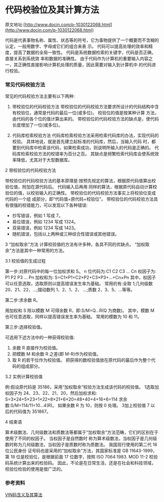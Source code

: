 # 代码校验位及其计算方法

原文地址:[http://www.docin.com/p-1030122068.html](http://www.docin.com/p-1030122068.html)

代码是代表事物名称、属性、状态等的符号，它为事物提供了一个概要而不含糊的认定，一般用数字、字母或它们的组合来表 示。 代码可以提高处理的效率和精度，提高了数据的全局一致性。 代码是系统数据检索的关键字，代码是否正确，直接关系到系统效 率和数据的准确性。 由于代码作为计算机的重要输入内容之一，其正确性直接影响计算机处理的质量，因此需要对输入到计算机中 的代码进行校验。

### 常见代码校验方法

常见的代码校验方法主要有以下两种:
1.  带校验位的代码校验方法 带校验位的代码校验方法要求所设计的代码结构中含有校验位，通常是代码的最后一位(或多位)。 校验位的值是按某种计算
方法，由代码的各个位的值计算出来的。
带校验位的代码校验方法的缺点是，使代码长度增加了一位(或多位)。

2.  代码库检索校验方法
代码库检索校验方法采用检索代码库的办法，实现代码的校验。 具体地说，就是首先建立起标准的代码库，然后，当输入代码
时，都要到代码库中检索该代码，如果检索成功，则说明所输入的代码是正确的。 代码库检索校验方法的校错率为百分之百。 其缺点是频繁检索代码库会使系统效率降低，尤其对于大型数据库。

2 带校验位的代码校验方法

带校验位的代码校验方法的基本原理是:按预先规定的算法，根据原代码值算出校验位值，附加在源代码后。 代码输入后再用 同样的算法，根据原代码自动计算校验位的值，以校验输入的正确性。 带校验位的代码校验方法事实上将校验位变成代码的一个组 成部分，即“代码值=原代码+校验位”。
带校验位的代码校验方法具有很强的校错能力，可以发现以下各种错误: 

* 抄写错误，例如 1 写成 7。
* 易位错误，例如 1234 写成 1324。
* 双易错误，例如 1234 写成 1423。
* 随机错误，包括以上两种或三种综合性错误或其他错误。

3 “加权取余”方法
	计算校验值的方法有许多种，各具不同的优缺点。 “加权取余”方法是其中一种常用的方法。 
	
3.1 校验值的生成过程

第一步:对原代码中的每一位加权求和 S。 
n 位代码为:C1 C2 C3 ... Cn
权因子为: P1 P2 P3 ... Pn
加权和为: S=C1×P1+C2×P2+C3×P3+...+Cn×Pn 
其中，权因子可以任意选取，选取原则以提高错误发生率为基础。 常用的有:全取 1;几何级数 20、21、22、...;摆动数列 1、2、1、2、 ...;质数 2、3、5、...等等。

第二步:求余数 R。

用加权和 S 除以模数 M 可得余数 R，即:S/M=Q...R(Q 为商数)。
其中，模数 M 也可任意选取，同样以提高错误发生率为基础。 常用的模数为 10 和 11。 

第三步:选择校验值。

可选用下述方法中的一种获得校验值:
1. 余数 R 直接作为校验值。
2. 把模数 M 和余数 R 之差(即 M-R)作为校验值。
3. 取 R 的若干位作为校验值。 把获得的数校验值放在原代码的最后作为整个代码的组成部分。

3.2 实例计算校验值

例:假设原代码是 35186，采用“加权取余”校验方法生成该代码的校验值。 
1选取加权因子为 24、23、22、21、20，然后加权求和: S=3×24+5×23+1×22+8×21+6×20=48+40+4+16+6=114 
求余数:S/M=114/11=10...4(R)。 如果余数 R 为 10，则按 0 处理。 3加上校验值 7 以后的代码值为 351867。

4 结束语

算术级数法、几何级数法和质数法等都属于“加权取余”方法范畴，它们的区别在于使用了不同的权因子。 当权因子是自然数时 称为算术级数法，当权因子是几何级数时称为几何级数法，当权因子是质数时称为质数法。 我国现行使用的第二代 18 位公民身份 证号码也是采用的“加权取余”方法，其国家标准是 GB 11643-1999，第 18 位是校验位，是根据前面 17 位数字，按照 ISO 7064:1983. MOD 11-2 校验码系统计算出来的检验码。 因此，不论是在日常生活，还是在社会和科技领域，校验位检验的使用是很广泛的。


### 参考资料
[VIN码含义及其算法](http://blog.csdn.net/luxer_1985/article/details/7031486)